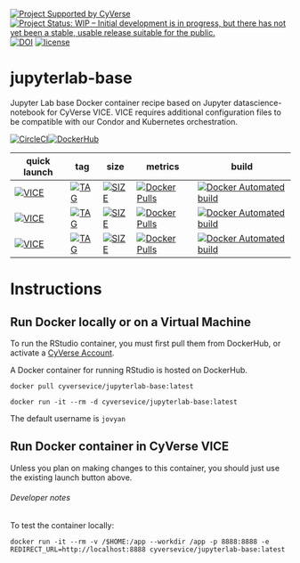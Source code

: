 [![Project Supported by CyVerse](https://img.shields.io/badge/Supported%20by-CyVerse-blue.svg)](https://learning.cyverse.org/projects/vice/en/latest/) [![Project Status: WIP – Initial development is in progress, but there has not yet been a stable, usable release suitable for the public.](https://www.repostatus.org/badges/latest/wip.svg)](https://www.repostatus.org/#wip) [![DOI](https://zenodo.org/badge/DOI/10.5281/zenodo.3246932.svg)](https://doi.org/10.5281/zenodo.3246932) [![license](https://img.shields.io/badge/license-GPLv3-blue.svg)](https://opensource.org/licenses/GPL-3.0)

# jupyterlab-base

Jupyter Lab base Docker container recipe based on Jupyter datascience-notebook for CyVerse VICE. VICE requires additional configuration files to be compatible with our Condor and Kubernetes orchestration.

[![CircleCI](https://circleci.com/gh/cyverse-vice/jupyterlab-base.svg?style=svg)](https://circleci.com/gh/cyverse-vice/jupyterlab-base)[![DockerHub](https://img.shields.io/badge/DockerHub-brightgreen.svg?style=popout&logo=Docker)](https://hub.docker.com/r/cyversevice/jupyterlab-base)


quick launch | tag | size | metrics | build |
------------ | --- | ---- | ------- | ------|
[![VICE](https://img.shields.io/badge/CyVerse-VICE-blue.svg?style=popout&logo=Docker&color=#1488C6)]() | [![TAG](https://images.microbadger.com/badges/version/cyversevice/jupyterlab-base.svg)](https://microbadger.com/images/cyversevice/jupyterlab-base) | [![SIZE](https://images.microbadger.com/badges/image/cyversevice/jupyterlab-base.svg)](https://microbadger.com/images/cyversevice/jupyterlab-base) | [![Docker Pulls](https://img.shields.io/docker/pulls/cyversevice/jupyterlab-base?color=blue&logo=docker&logoColor=white)](https://hub.docker.com/r/cyversevice/jupyterlab-base) | [![Docker Automated build](https://img.shields.io/docker/automated/cyversevice/jupyterlab-base?color=blue&logo=docker&logoColor=white)](https://hub.docker.com/r/cyversevice/jupyterlab-base) 
[![VICE](https://img.shields.io/badge/CyVerse-VICE-blue.svg?style=popout&logo=Docker&color=#1488C6)]() | [![TAG](https://images.microbadger.com/badges/version/cyversevice/jupyterlab-base:1.0.5.svg)](https://microbadger.com/images/cyversevice/jupyterlab-base:1.0.5) | [![SIZE](https://images.microbadger.com/badges/image/cyversevice/jupyterlab-base:1.0.5.svg)](https://microbadger.com/images/cyversevice/jupyterlab-base:1.0.5) | [![Docker Pulls](https://img.shields.io/docker/pulls/cyversevice/jupyterlab-base?color=blue&logo=docker&logoColor=white)](https://hub.docker.com/r/cyversevice/jupyterlab-base) | [![Docker Automated build](https://img.shields.io/docker/automated/cyversevice/jupyterlab-base?color=blue&logo=docker&logoColor=white)](https://hub.docker.com/r/cyversevice/jupyterlab-base) 
[![VICE](https://img.shields.io/badge/CyVerse-VICE-blue.svg?style=popout&logo=Docker&color=#1488C6)]() | [![TAG](https://images.microbadger.com/badges/version/cyversevice/jupyterlab-base:1.0.9.svg)](https://microbadger.com/images/cyversevice/jupyterlab-base:1.0.9) | [![SIZE](https://images.microbadger.com/badges/image/cyversevice/jupyterlab-base:1.0.5.svg)](https://microbadger.com/images/cyversevice/jupyterlab-base:1.0.9) | [![Docker Pulls](https://img.shields.io/docker/pulls/cyversevice/jupyterlab-base?color=blue&logo=docker&logoColor=white)](https://hub.docker.com/r/cyversevice/jupyterlab-base) | [![Docker Automated build](https://img.shields.io/docker/automated/cyversevice/jupyterlab-base?color=blue&logo=docker&logoColor=white)](https://hub.docker.com/r/cyversevice/jupyterlab-base) 

# Instructions

## Run Docker locally or on a Virtual Machine

To run the RStudio container, you must first pull them from DockerHub, or activate a [CyVerse Account](https://user.cyverse.org/services/mine).

A Docker container for running RStudio is hosted on DockerHub.

```
docker pull cyversevice/jupyterlab-base:latest
```

```
docker run -it --rm -d cyversevice/jupyterlab-base:latest
```

The default username is `jovyan`

## Run Docker container in CyVerse VICE

Unless you plan on making changes to this container, you should just use the existing launch button above. 

###### Developer notes

To test the container locally:

```
docker run -it --rm -v /$HOME:/app --workdir /app -p 8888:8888 -e REDIRECT_URL=http://localhost:8888 cyversevice/jupyterlab-base:latest
```
